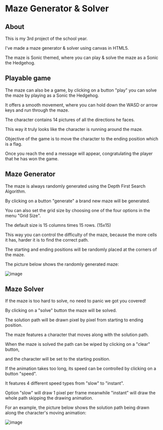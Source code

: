 # Maze Generator & Solver
## About
This is my 3rd project of the school year.

I've made a maze generator & solver using canvas in HTML5.

The maze is Sonic themed, where you can play & solve the maze as a Sonic the Hedgehog.

## Playable game
The maze can also be a game, by clicking on a button "play" you can solve the maze by playing as a Sonic the Hedgehog.

It offers a smooth movement, where you can hold down the WASD or arrow keys and run through the maze.

The character contains 14 pictures of all the directions he faces.

This way it truly looks like the character is running around the maze.

Objective of the game is to move the character to the ending position which is a flag.

Once you reach the end a message will appear, congratulating the player that he has won the game.

## Maze Generator
The maze is always randomly generated using the Depth First Search Algorithm.

By clicking on a button "generate" a brand new maze will be generated.

You can also set the grid size by choosing one of the four options in the menu "Grid Size".

The default size is 15 columns times 15 rows. (15x15)

This way you can control the difficulty of the maze, because the more cells it has, harder it is to find the correct path.

The starting and ending positions will be randomly placed at the corners of the maze.

The picture below shows the randomly generated maze:

![image](https://github.com/user-attachments/assets/5174f469-f8d1-4dd0-bcae-48f48ca7559b)


## Maze Solver
If the maze is too hard to solve, no need to panic we got you covered!

By clicking on a "solve" button the maze will be solved.

The solution path will be drawn pixel by pixel from starting to ending position.

The maze features a character that moves along with the solution path.

When the maze is solved the path can be wiped by clicking on a "clear" button,

and the character will be set to the starting position.

If the animation takes too long, its speed can be controlled by clicking on a button "speed".

It features 4 different speed types from "slow" to "instant".

Option "slow" will draw 1 pixel per frame meanwhile "instant" will draw the whole path skipping the drawing animation.

For an example, the picture below shows the solution path being drawn along the character's moving animation:

![image](https://github.com/user-attachments/assets/cc57b619-f439-434b-bc5f-92b9a1719c6c)

